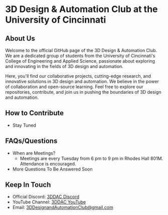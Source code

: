 # 3D Design & Automation Club at the University of Cincinnati
## About Us

Welcome to the official GitHub page of the 3D Design & Automation Club. We are a dedicated group of students from the University of Cincinnati's College of Engineering and Applied Science, passionate about exploring and innovating in the fields of 3D design and automation. 

Here, you'll find our collaborative projects, cutting-edge research, and innovative solutions in 3D design and automation. We believe in the power of collaboration and open-source learning. Feel free to explore our repositories, contribute, and join us in pushing the boundaries of 3D design and automation.

## How to Contribute
- Stay Tuned
## FAQs/Questions
- When are Meetings?
  - Meetings are every Tuesday from 6 pm to 9 pm in Rhodes Hall 801M. Attendance is encouraged.
- More Questions To Be Answered Soon
## Keep In Touch
- Official Discord: [3DDAC Discord](https://discord.gg/zMQCnrydQw)
- YouTube Channel: [3DDAC YouTube](https://www.youtube.com/@3DDAC)
- Email: [3DDesignandAutomationClub@gmail.com](mailto:3DDesignandAutomationClub@gmail.com)
